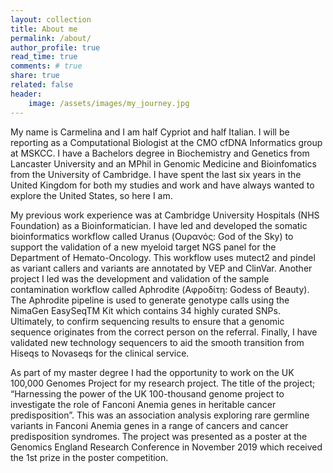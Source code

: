 ```yaml
---
layout: collection
title: About me
permalink: /about/
author_profile: true
read_time: true
comments: # true
share: true
related: false
header:
    image: /assets/images/my_journey.jpg
---
```


My name is Carmelina and I am half Cypriot and half Italian. I will be reporting as a Computational Biologist at the CMO cfDNA Informatics group at MSKCC. I have a Bachelors degree in Biochemistry and Genetics from Lancaster University and an MPhil in Genomic Medicine and Bioinfomatics from the University of Cambridge. I have spent the last six years in the United Kingdom for both my studies and work and have always wanted to explore the United States, so here I am.

My previous work experience was at Cambridge University Hospitals (NHS Foundation) as a Bioinformatician. I have led and developed the somatic bioinformatics workflow called Uranus (Ουρανός: God of the Sky) to support the validation of a new myeloid target NGS panel for the Department of Hemato-Oncology. This workflow uses mutect2 and pindel as variant callers and variants are annotated by VEP and ClinVar. Another project I led was the development and validation of the sample contamination workflow called Aphrodite (Αφροδίτη: Godess of Beauty). The Aphrodite pipeline is used to generate genotype calls using the NimaGen EasySeqTM Kit which contains 34 highly curated SNPs. Ultimately, to confirm sequencing results to ensure that a genomic sequence originates from the correct person on the referral. Finally, I have validated new technology sequencers to aid the smooth transition from Hiseqs to Novaseqs for the clinical service.

As part of my master degree I had the opportunity to work on the UK 100,000 Genomes Project for my research project. The title of the project; “Harnessing the power of the UK 100-thousand genome project to investigate the role of Fanconi Anemia genes in heritable cancer predisposition”. This was an association analysis exploring rare germline variants in Fanconi Anemia genes in a range of cancers and cancer predisposition syndromes. The project was presented as a poster at the Genomics England Research Conference in November 2019 which received the 1st prize in the poster competition. 
